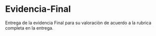# Evidencia-Final
Entrega de la evidencia Final para su valoraciòn de acuerdo a la rubrica completa en la entrega.
